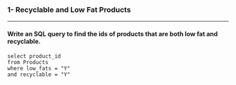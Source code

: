 ### 1- Recyclable and Low Fat Products
<hr>

#### Write an SQL query to find the ids of products that are both low fat and recyclable.

```MySQL
select product_id
from Products
where low_fats = "Y" 
and recyclable = "Y"
```
